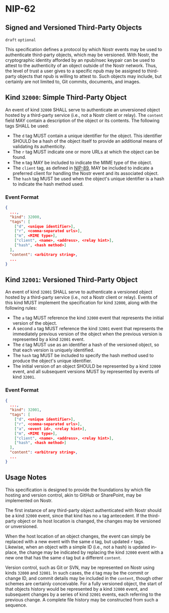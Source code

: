 NIP-62
======

Signed and Versioned Third-Party Objects
----------------------------------------

`draft` `optional`

This specification defines a protocol by which Nostr events may be used to authenticate third-party objects, which may be versioned.  With Nostr, the cryptographic identity afforded by an npub/nsec keypair can be used to attest to the authenticity of an object outside of the Nostr network.  Thus, the level of trust a user gives to a specific npub may be assigned to third-party objects that npub is willing to attest to.  Such objects may include, but certainly are not limited to, Git commits, documents, and images.

## Kind `32000`: Simple Third-Party Object

An event of  kind `32000` SHALL serve to authenticate an unversioned object hosted by a third-party service (i.e., not a Nostr client or relay).  The `content` field MAY contain a description of the object or its contents.  The following tags SHALL be used:

- The `d` tag MUST contain a unique identifier for the object.  This identifier SHOULD be a hash of the object itself to provide an additional means of validating its authenticity.
- The `r` tag MUST indicate one or more URLs at which the object can be found.
- The `m` tag MAY be included to indicate the MIME type of the object.
- The `client` tag, as defined in [NIP-89](https://github.com/nostr-protocol/nips/blob/master/89.md), MAY be included to indicate a preferred client for handling the Nostr event and its associated object.
- The `hash` tag MUST be used when the object's unique identifier is a hash to indicate the hash method used.

### Event Format

```json
{
  ...,
  "kind": 32000,
  "tags": [
    ["d", <unique identifier>],
    ["r", <comma-separated urls>],
    ["m", <MIME type>],
    ["client", <name>, <address>, <relay hint>],
    ["hash", <hash method>]
  ],
  "content": <arbitrary string>,
  ...
}
```

## Kind `32001`: Versioned Third-Party Object

An event of kind `32001` SHALL serve to authenticate a versioned object hosted by a third-party service (i.e., not a Nostr client or relay).  Events of this kind MUST implement the specification for kind `32000`, along with the following rules:

- The `a` tag MUST reference the kind `32000` event that represents the initial version of the object.
- A second `a` tag MUST reference the kind `32001` event that represents the immediately previous version of the object when the previous version is represented by a kind `32001` event.
- The `d` tag MUST use as an identifier a hash of the versioned object, so that each version is uniquely identified.
- The `hash` tag MUST be included to specify the hash method used to produce the object's unique identifier.
- The initial version of an object SHOULD be represented by a kind `32000` event, and all subsequent versions MUST by represented by events of kind `32001`.

### Event Format

```json
{
  ...,
  "kind": 32001,
  "tags": [
    ["d", <unique identifier>],
    ["r", <comma-separated urls>],
    ["a", <event id>, <relay hint>],
    ["m", <MIME type>],
    ["client", <name>, <address>, <relay hint>],
    ["hash", <hash method>]
  ],
  "content": <arbitrary string>,
  ...
}
```

## Usage Notes

This specification is designed to provide the foundations by which file hosting and version control, akin to GitHub or SharePoint, may be implemented on Nostr.

The first instance of any third-party object authenticated with Nostr should be a kind `32000` event, since that kind has no `a` tag antecedent.  If the third-party object or its host location is changed, the changes may be versioned or unversioned.

When the host location of an object changes, the event can simply be replaced with a new event with the same `d` tag, but updated `r` tags.  Likewise, when an object with a simple ID (i.e., not a hash) is updated in-place, the change may be indicated by replacing the kind `32000` event with a new one that has the same `d` tag but a different `content`.

Version control, such as Git or SVN, may be represented on Nostr using kinds `32000` and `32001`.  In such cases, the `d` tag may be the commit or change ID, and commit details may be included in the `content`, though other schemes are certainly conceivable.  For a fully versioned object, the start of that objects history would be represented by a kind `32000` event, and subsequent changes by a series of kind `32001` events, each referring to the previous change.  A complete file history may be constructed from such a sequence.
